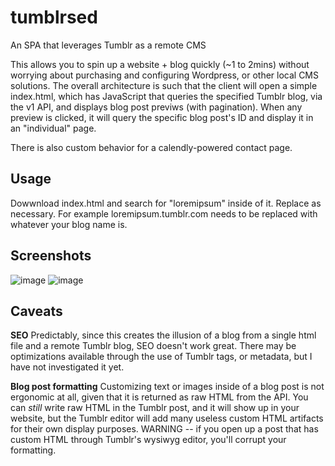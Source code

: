 # tumblrsed
An SPA that leverages Tumblr as a remote CMS

This allows you to spin up a website + blog quickly (~1 to 2mins) without worrying about purchasing and configuring Wordpress, or other local CMS solutions. The overall architecture is such that the client will open a simple index.html, which has JavaScript that queries the specified Tumblr blog, via the v1 API, and displays blog post previws (with pagination). When any preview is clicked, it will query the specific blog post's ID and display it in an "individual" page.

There is also custom behavior for a calendly-powered contact page.    

## Usage
Dowwnload index.html and search for "loremipsum" inside of it. Replace as necessary. 
For example loremipsum.tumblr.com needs to be replaced with whatever your blog name is. 

## Screenshots
![image](https://user-images.githubusercontent.com/7918609/215941698-2ba0d9f5-3605-4a34-9e54-d62d192eb2e6.png)
![image](https://user-images.githubusercontent.com/7918609/215941724-677503bc-82f2-40f7-a132-b03311262718.png)

## Caveats
**SEO**
Predictably, since this creates the illusion of a blog from a single html file and a remote Tumblr blog, SEO doesn't work great. There may be optimizations available through the use of Tumblr tags, or metadata, but I have not investigated it yet. 

**Blog post formatting**
Customizing text or images inside of a blog post is not ergonomic at all, given that it is returned as raw HTML from the API. You can _still_ write raw HTML in the Tumblr post, and it will show up in your website, but the Tumblr editor will add many useless custom HTML artifacts for their own display purposes. WARNING -- if you open up a post that has custom HTML through Tumblr's wysiwyg editor, you'll corrupt your formatting.
